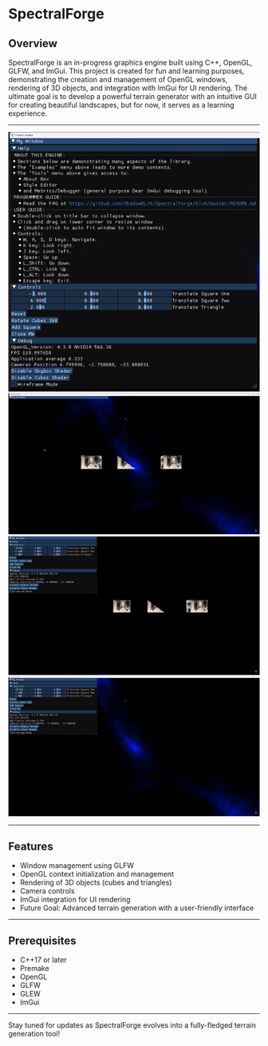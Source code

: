 # SpectralForge

## Overview

SpectralForge is an in-progress graphics engine built using C++, OpenGL, GLFW, and ImGui. This project is created for fun and learning purposes, demonstrating the creation and management of OpenGL windows, rendering of 3D objects, and integration with ImGui for UI rendering. The ultimate goal is to develop a powerful terrain generator with an intuitive GUI for creating beautiful landscapes, but for now, it serves as a learning experience.

---
![SpectralForge - GUI](Showcase/Gui.png)
![SpectralForge - Textures](Showcase/Textures.png)
![SpectralForge - No Skybox](Showcase/NoSkyBox.png)
![SpectralForge - No Objects](Showcase/NoObjects.png)

---

## Features

- Window management using GLFW
- OpenGL context initialization and management
- Rendering of 3D objects (cubes and triangles)
- Camera controls
- ImGui integration for UI rendering
- Future Goal: Advanced terrain generation with a user-friendly interface

---

## Prerequisites

- C++17 or later
- Premake
- OpenGL
- GLFW
- GLEW
- ImGui

---

Stay tuned for updates as SpectralForge evolves into a fully-fledged terrain generation tool!

